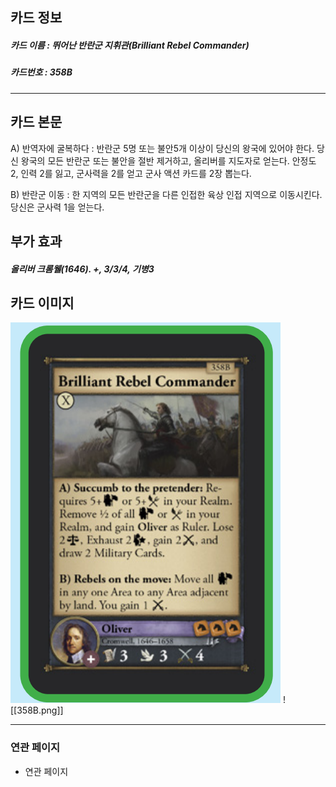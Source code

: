 ## 카드 정보
##### 카드 이름 : 뛰어난 반란군 지휘관(Brilliant Rebel Commander)
##### 카드번호 : 358B
---
## 카드 본문

A) 반역자에 굴복하다 : 반란군 5명 또는 불안5개 이상이 당신의 왕국에 있어야 한다. 당신 왕국의 모든 반란군 또는 불안을 절반 제거하고, 올리버를 지도자로 얻는다. 안정도 2, 인력 2를 잃고, 군사력을 2를 얻고 군사 액션 카드를 2장 뽑는다.

B) 반란군 이동 : 한 지역의 모든 반란군을 다른 인접한 육상 인접 지역으로 이동시킨다. 당신은 군사력 1을 얻는다.

## 부가 효과
##### 올리버 크롬웰(1646). +, 3/3/4, 기병3

## 카드 이미지
<img src="\Assets\358B.png"/>
![[358B.png]]

--- 

### 연관 페이지
- 연관 페이지
